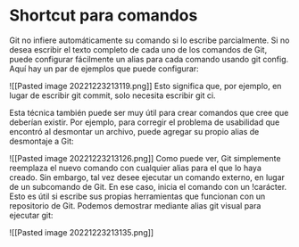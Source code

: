 # Shortcut para comandos
Git no infiere automáticamente su comando si lo escribe parcialmente. Si no desea escribir el texto completo de cada uno de los comandos de Git, puede configurar fácilmente un alias para cada comando usando git config. Aquí hay un par de ejemplos que puede configurar:

![[Pasted image 20221223213119.png]]
Esto significa que, por ejemplo, en lugar de escribir git commit, solo necesita escribir git ci.

Esta técnica también puede ser muy útil para crear comandos que cree que deberían existir. Por ejemplo, para corregir el problema de usabilidad que encontró al desmontar un archivo, puede agregar su propio alias de desmontaje a Git:

![[Pasted image 20221223213126.png]]
Como puede ver, Git simplemente reemplaza el nuevo comando con cualquier alias para el que lo haya creado. Sin embargo, tal vez desee ejecutar un comando externo, en lugar de un subcomando de Git. En ese caso, inicia el comando con un !carácter. Esto es útil si escribe sus propias herramientas que funcionan con un repositorio de Git. Podemos demostrar mediante alias git visual para ejecutar git:

![[Pasted image 20221223213135.png]]
